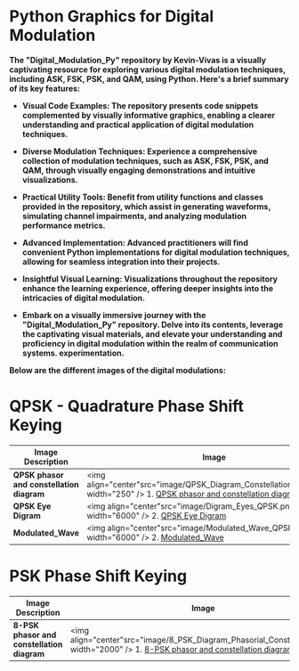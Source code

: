 # Python Graphics for Digital Modulation

**The "Digital_Modulation_Py" repository by Kevin-Vivas is a visually captivating resource for exploring various digital modulation techniques, including ASK, FSK, PSK, and QAM, using Python. Here's a brief summary of its key features:**

- **Visual Code Examples: The repository presents code snippets complemented by visually informative graphics, enabling a clearer understanding and practical application of digital modulation techniques.**

- **Diverse Modulation Techniques: Experience a comprehensive collection of modulation techniques, such as ASK, FSK, PSK, and QAM, through visually engaging demonstrations and intuitive visualizations.**

- **Practical Utility Tools: Benefit from utility functions and classes provided in the repository, which assist in generating waveforms, simulating channel impairments, and analyzing modulation performance metrics.**

- **Advanced Implementation: Advanced practitioners will find convenient Python implementations for digital modulation techniques, allowing for seamless integration into their projects.**

- **Insightful Visual Learning: Visualizations throughout the repository enhance the learning experience, offering deeper insights into the intricacies of digital modulation.**

- **Embark on a visually immersive journey with the "Digital_Modulation_Py" repository. Delve into its contents, leverage the captivating visual materials, and elevate your understanding and proficiency in digital modulation within the realm of communication systems. experimentation.**

**Below are the different images of the digital modulations:**

# QPSK - Quadrature Phase Shift Keying

Image Description |  Image
------------ |  -------------
**QPSK phasor and constellation diagram** |  <img align="center"src="image/QPSK_Diagram_Constellation_Phasor.png" width="250" /><ar>  1. [QPSK phasor and constellation diagram](https://github.com/Kevin-Vivas/Digital_Modulation_Py/blob/master/QPSK_New/diagramas.py)
**QPSK Eye Digram** |  <img align="center"src="image/Digram_Eyes_QPSK.png" width="6000" /><ar>  2. [QPSK Eye Digram](https://github.com/Kevin-Vivas/Digital_Modulation_Py/blob/master/QPSK_New/QPSK_Digram_Eye.py)
**Modulated_Wave** |  <img align="center"src="image/Modulated_Wave_QPSK.png" width="6000" /><ar>  2. [Modulated_Wave](https://github.com/Kevin-Vivas/Digital_Modulation_Py/blob/master/QPSK_New/qpsk.py)

# PSK Phase Shift Keying
Image Description |  Image
------------ |  -------------
**8-PSK phasor and constellation diagram** |  <img align="center"src="image/8_PSK_Diagram_Phasorial_Constellation.png" width="2000" /><ar>  1. [8-PSK phasor and constellation diagram](https://github.com/Kevin-Vivas/Digital_Modulation_Py/blob/master/8-PSK/8-PSK.py)
